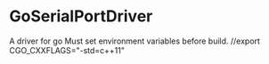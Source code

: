 # GoSerialPortDriver
A driver for go
Must set environment variables before build. //export CGO_CXXFLAGS="-std=c++11"
